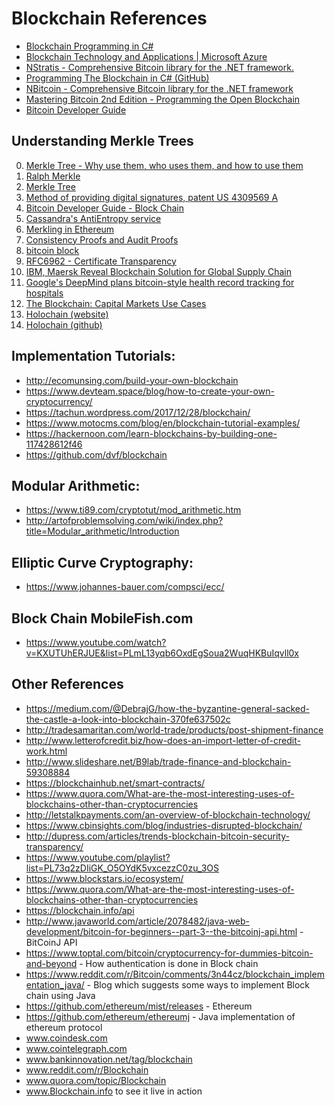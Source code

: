 # Blockchain References

* [Blockchain Programming in C#](https://aois.blob.core.windows.net/public/Blockchain%20Programming%20in%20CSharp.pdf)
* [Blockchain Technology and Applications | Microsoft Azure](https://azure.microsoft.com/en-us/solutions/blockchain/)
* [NStratis - Comprehensive Bitcoin library for the .NET framework.](https://github.com/stratisproject/NStratis)
* [Programming The Blockchain in C# (GitHub)](https://github.com/ProgrammingBlockchain)
* [NBitcoin - Comprehensive Bitcoin library for the .NET framework](https://github.com/MetacoSA/NBitcoin)
* [Mastering Bitcoin 2nd Edition - Programming the Open Blockchain](https://github.com/bitcoinbook/bitcoinbook)
* [Bitcoin Developer Guide](https://bitcoin.org/en/developer-guide)

## Understanding Merkle Trees
0. [Merkle Tree - Why use them, who uses them, and how to use them](https://cdn.rawgit.com/cliftonm/MerkleTree/master/Article/indexWithToc.htm)
1. [Ralph Merkle](https://en.wikipedia.org/wiki/Ralph_Merkle)
2. [Merkle Tree](https://en.wikipedia.org/wiki/Merkle_tree)
3. [Method of providing digital signatures, patent US 4309569 A](https://www.google.com/patents/US4309569)
4. [Bitcoin Developer Guide - Block Chain](https://bitcoin.org/en/developer-guide#block-chain-overview)
5. [Cassandra's AntiEntropy service](http://distributeddatastore.blogspot.com/2013/07/cassandra-using-merkle-trees-to-detect.html)
6. [Merkling in Ethereum](https://blog.ethereum.org/2015/11/15/merkling-in-ethereum/)
7. [Consistency Proofs and Audit Proofs](http://www.certificate-transparency.org/log-proofs-work)
8. [bitcoin block](https://en.bitcoin.it/wiki/Block)
9. [RFC6962 - Certificate Transparency](https://tools.ietf.org/html/rfc6962)
10. [IBM, Maersk Reveal Blockchain Solution for Global Supply Chain](http://gcaptain.com/imb-maersk-reveal-blockchain-for-global-supply-chain/)
11. [Google's DeepMind plans bitcoin-style health record tracking for hospitals](https://www.theguardian.com/technology/2017/mar/09/google-deepmind-health-records-tracking-blockchain-nhs-hospitals)
12. [The Blockchain: Capital Markets Use Cases](http://research.greyspark.com/2015/blockchain-capital-markets-use-cases-2/)
13. [Holochain (website)](http://ceptr.org/projects/holochain)
14. [Holochain (github)](https://github.com/metacurrency/holochain)

## Implementation Tutorials:
* http://ecomunsing.com/build-your-own-blockchain
* https://www.devteam.space/blog/how-to-create-your-own-cryptocurrency/
* https://tachun.wordpress.com/2017/12/28/blockchain/
* https://www.motocms.com/blog/en/blockchain-tutorial-examples/
* https://hackernoon.com/learn-blockchains-by-building-one-117428612f46
* https://github.com/dvf/blockchain

## Modular Arithmetic:
* https://www.ti89.com/cryptotut/mod_arithmetic.htm
* http://artofproblemsolving.com/wiki/index.php?title=Modular_arithmetic/Introduction
 
 
## Elliptic Curve Cryptography:
* https://www.johannes-bauer.com/compsci/ecc/
 
 
## Block Chain MobileFish.com
* https://www.youtube.com/watch?v=KXUTUhERJUE&list=PLmL13yqb6OxdEgSoua2WuqHKBuIqvll0x

## Other References
* https://medium.com/@DebrajG/how-the-byzantine-general-sacked-the-castle-a-look-into-blockchain-370fe637502c
* http://tradesamaritan.com/world-trade/products/post-shipment-finance
* http://www.letterofcredit.biz/how-does-an-import-letter-of-credit-work.html
* http://www.slideshare.net/B9lab/trade-finance-and-blockchain-59308884
* https://blockchainhub.net/smart-contracts/
*	https://www.quora.com/What-are-the-most-interesting-uses-of-blockchains-other-than-cryptocurrencies
*	http://letstalkpayments.com/an-overview-of-blockchain-technology/
*	https://www.cbinsights.com/blog/industries-disrupted-blockchain/
*	http://dupress.com/articles/trends-blockchain-bitcoin-security-transparency/
*	https://www.youtube.com/playlist?list=PL73q2zDIiGK_O5OYdK5vxcezzC0zu_3OS
*	https://www.blockstars.io/ecosystem/
*	https://www.quora.com/What-are-the-most-interesting-uses-of-blockchains-other-than-cryptocurrencies
*	https://blockchain.info/api
*	http://www.javaworld.com/article/2078482/java-web-development/bitcoin-for-beginners--part-3--the-bitcoinj-api.html - BitCoinJ API
*	https://www.toptal.com/bitcoin/cryptocurrency-for-dummies-bitcoin-and-beyond - How authentication is done in Block chain
*	https://www.reddit.com/r/Bitcoin/comments/3n44cz/blockchain_implementation_java/ - Blog which suggests some ways to implement Block chain using Java
*	https://github.com/ethereum/mist/releases - Ethereum
*	https://github.com/ethereum/ethereumj - Java implementation of ethereum protocol
*	www.coindesk.com 
*	www.cointelegraph.com 
*	www.bankinnovation.net/tag/blockchain 
*	www.reddit.com/r/Blockchain 
*	www.quora.com/topic/Blockchain 
*	www.Blockchain.info  to see it live in action
